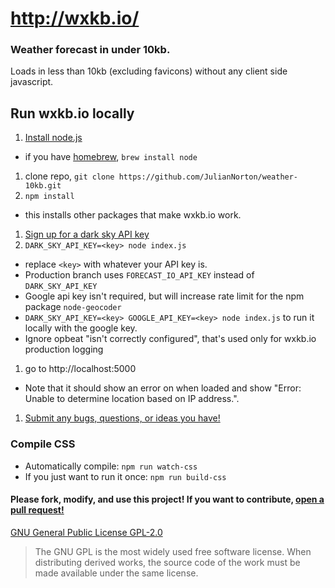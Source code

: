 # http://wxkb.io/
### Weather forecast in under 10kb.
Loads in less than 10kb (excluding favicons) without any client side javascript.

## Run wxkb.io locally
1. [Install node.js](https://nodejs.org/en/download/)
  * if you have [homebrew](http://brew.sh/), `brew install node`
1. clone repo, `git clone https://github.com/JulianNorton/weather-10kb.git`
1. `npm install`
  * this installs other packages that make wxkb.io work.
1. [Sign up for a dark sky API key](https://darksky.net/dev/register)
1. `DARK_SKY_API_KEY=<key> node index.js`
  * replace `<key>` with whatever your API key is.
  * Production branch uses `FORECAST_IO_API_KEY` instead of `DARK_SKY_API_KEY`
  * Google api key isn't required, but will increase rate limit for the npm package `node-geocoder`
  * `DARK_SKY_API_KEY=<key> GOOGLE_API_KEY=<key> node index.js` to run it locally with the google key.
  * Ignore opbeat "isn't correctly configured", that's used only for wxkb.io production logging
1. go to http://localhost:5000
  * Note that it should show an error on when loaded and show "Error: Unable to determine location based on IP address.".
1. [Submit any bugs, questions, or ideas you have!](https://github.com/JulianNorton/weather-10kb/issues)


### Compile CSS
  * Automatically compile: `npm run watch-css`
  * If you just want to run it once: `npm run build-css`



#### Please fork, modify, and use this project! If you want to contribute, [open a pull request!](https://github.com/JulianNorton/weather-10kb/pulls)


[GNU General Public License GPL-2.0](https://opensource.org/licenses/GPL-2.0)

> The GNU GPL is the most widely used free software license. When distributing derived works, the source code of the work must be made available under the same license.
